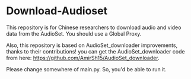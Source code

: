 # Download-Audioset
This repository is for Chinese researchers to download audio and video data from the AudioSet. You should use a Global Proxy.

Also, this repository is based on AudioSet_downloader improvements, thanks to their contributions! you can get the AudioSet_downloader code from here: https://github.com/AmirSh15/AudioSet_downloader.

Please change somewhere of main.py. So, you'd be able to run it.
